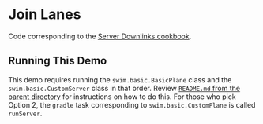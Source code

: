 # Join Lanes

Code corresponding to the [Server Downlinks cookbook](https://swimos.org/tutorials/server-downlinks/).

## Running This Demo

This demo requires running the `swim.basic.BasicPlane` class and the `swim.basic.CustomServer` class in that order. Review [`README.md` from the parent directory](../README.md) for instructions on how to do this. For those who pick Option 2, the `gradle` task corresponding to `swim.basic.CustomPlane` is called `runServer`.

